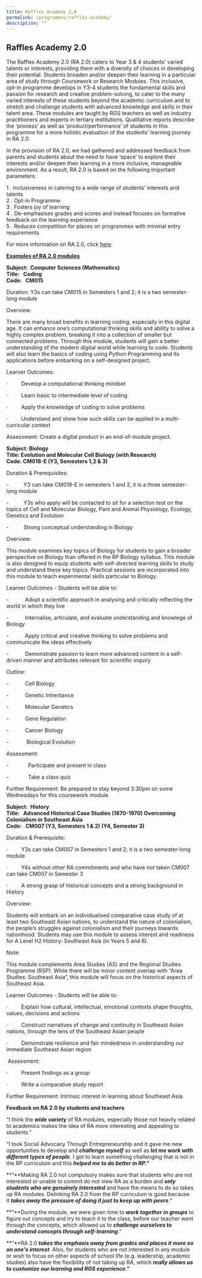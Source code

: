 ```yaml
---
title: Raffles Academy 2,0
permalink: /programmes/raffles-academy/
description: ""
---
```

## Raffles Academy 2.0

The Raffles Academy 2.0 (RA 2.0) caters to Year 3 & 4 students’ varied talents or interests, providing them with a diversity of choices in developing their potential. Students broaden and/or deepen their learning in a particular area of study through Coursework or Research Modules. This inclusive, opt-in programme develops in Y3-4 students the fundamental skills and passion for research and creative problem-solving, to cater to the many varied interests of these students beyond the academic curriculum and to stretch and challenge students with advanced knowledge and skills in their talent area. These modules are taught by RGS teachers as well as industry practitioners and experts in tertiary institutions. Qualitative reports describe the ‘process’ as well as ‘product/performance’ of students in this programme for a more holistic evaluation of the students’ learning journey in RA 2.0. 

In the provision of RA 2.0, we had gathered and addressed feedback from parents and students about the need to have ‘space’ to explore their interests and/or deepen their learning in a more inclusive, manageable environment. As a result, RA 2.0 is based on the following important parameters:

1 \.  Inclusiveness in catering to a wide range of students’ interests and talents<br>
2 \.  Opt-in Programme<br>
3 \.  Fosters joy of learning<br>
4 \.  De-emphasises grades and scores and instead focuses on formative feedback on the learning experience  <br>
5 \.  Reduces competition for places on programmes with minimal entry requirements

For more information on RA 2.0, click [here](/files/2019%20RA%20Handbook.pdf).

<u><b>Examples of RA 2.0 modules</u></b>

**Subject:  Computer Sciences (Mathematics)**<br>
**Title:   Coding** <br>
**Code:   CM015**

Duration: Y3s can take CM015 in Semesters 1 and 2; it is a two semester-long module

Overview:

There are many broad benefits in learning coding, especially in this digital age. It can enhance one’s computational thinking skills and ability to solve a highly complex problem, breaking it into a collection of smaller but connected problems. Through this module, students will gain a better understanding of the modern digital world while learning to code. Students will also learn the basics of coding using Python Programming and its applications before embarking on a self-designed project.

Learner Outcomes:

·         Develop a computational thinking mindset

·         Learn basic to intermediate level of coding

·         Apply the knowledge of coding to solve problems

·         Understand and show how such skills can be applied in a multi-curricular context

Assessment: Create a digital product in an end-of-module project.

**Subject: Biology**<br>
**Title: Evolution and Molecular Cell Biology (with Research)**<br>
**Code: CM018-E (Y3, Semesters 1,2 & 3)**

Duration & Prerequisites:

\-          Y3 can take CM018-E in semesters 1 and 2, it is a three semester-long module

\-          Y3s who apply will be contacted to sit for a selection test on the topics of Cell and Molecular Biology, Pant and Animal Physiology, Ecology, Genetics and Evolution

\-          Strong conceptual understanding in Biology

Overview:

This module examines key topics of Biology for students to gain a broader perspective on Biology than offered in the RP Biology syllabus. This module is also designed to equip students with self-directed learning skills to study and understand these key topics. Practical sessions are incorporated into this module to teach experimental skills particular to Biology.

Learner Outcomes - Students will be able to:

\-           Adopt a scientific approach in analysing and critically reflecting the world in which they live

\-           Internalise, articulate, and evaluate understanding and knowlege of Biology

\-           Apply critical and creative thinking to solve problems and communicate the ideas effectively

\-           Demonstrate passion to learn more advanced content in a self-driven manner and attributes relevant for scientific inquiry

Outline:

\-           Cell Biology

\-           Genetic Inheritance

\-           Molecular Genetics

\-           Gene Regulation

\-           Cancer Biology

\-            Biological Evolution

Assessment:

\-             Participate and present in class

\-             Take a class quiz

Further Requirement: Be prepared to stay beyond 3:30pm on some Wednesdays for this coursework module.

**Subject:  History**<br>
**Title:   Advanced Historical Case Studies (1870-1970) Overcoming Colonialism in Southeast Asia**<br>
**Code:   CM007 (Y3, Semesters 1 & 2) (Y4, Semester 3)**

Duration & Prerequisite:

·         Y3s can take CM007 in Semesters 1 and 2; it is a two semester-long module

·         Y4s without other RA commitments and who have not taken CM007 can take CM007 in Semester 3

·         A strong grasp of historical concepts and a strong background in History

Overview:

Students will embark on an individualised comparative case study of at least two Southeast Asian nations, to understand the nature of colonialism, the people’s struggles against colonialism and their journeys towards nationhood. Students may use this module to assess interest and readiness for A Level H2 History: Southeast Asia (in Years 5 and 6).

Note:

This module complements Area Studies (AS) and the Regional Studies Programme (RSP). While there will be minor content overlap with “Area Studies: Southeast Asia”, this module will focus on the historical aspects of Southeast Asia. 

Learner Outcomes - Students will be able to:

·         Explain how cultural, intellectual, emotional contexts shape thoughts, values, decisions and actions

·         Construct narratives of change and continuity in Southeast Asian nations, through the lens of the Southeast Asian people

·         Demonstrate resilience and fair mindedness in understanding our immediate Southeast Asian region

 Assessment:

·         Present findings as a group

·         Write a comparative study report

Further Requirement: Intrinsic interest in learning about Southeast Asia.

**Feedback on RA 2.0 by students and teachers**

“I think the **_wide variety_** of RA modules, especially those not heavily related to academics makes the idea of RA more interesting and appealing to students.”

“I took Social Advocacy Through Entrepreneurship and it gave me new opportunities to develop and **_challenge myself_** as well as **_let me work with different types of people_**. I got to learn something challenging that is not in the RP curriculum and this **_helped me to do better in RP.”_**

**“**Making RA 2.0 not compulsory makes sure that students who are not interested or unable to commit do not view RA as a burden and **_only students who are genuinely interested_** and have the means to do so takes up RA modules. Delinking RA 2.0 from the RP curriculum is good because it **_takes away the pressure of doing it just to keep up with peers_**.“

**“**During the module, we were given time to **_work together in groups_** to figure out concepts and try to teach it to the class, before our teacher went through the concepts, which allowed us to **_challenge ourselves to understand concepts through self-learning_**.”

**“**RA 2.0 **_takes the emphasis away from grades and places it more so on one's interest_**. Also, for students who are not interested in any module or wish to focus on other aspects of school life (e.g. leadership, academic studies) also have the flexibility of not taking up RA, which **_really allows us to customize our learning and RGS experience.”_**